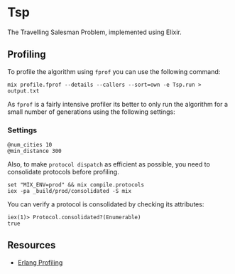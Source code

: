# Tsp

The Travelling Salesman Problem, implemented using Elixir.

## Profiling

To profile the algorithm using `fprof` you can use the following command:

```
mix profile.fprof --details --callers --sort=own -e Tsp.run > output.txt
```

As `fprof` is a fairly intensive profiler its better to only run the algorithm for a small number of generations using the following settings:

### Settings
```
@num_cities 10
@min_distance 300
```

Also, to make `protocol dispatch` as efficient as possible, you need to consolidate protocols before profiling.

```
set "MIX_ENV=prod" && mix compile.protocols
iex -pa _build/prod/consolidated -S mix
```

You can verify a protocol is consolidated by checking its attributes:
```
iex(1)> Protocol.consolidated?(Enumerable)
true
```

## Resources

- [Erlang Profiling](http://erlang.org/doc/efficiency_guide/profiling.html)